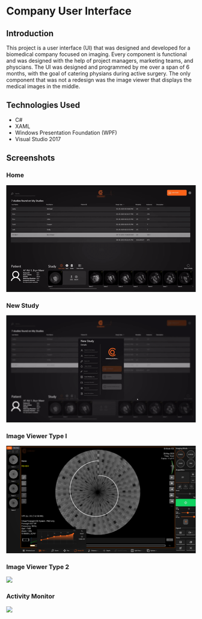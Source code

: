 # Company User Interface

## Introduction
This project is a user interface (UI) that was designed and developed for a biomedical company focused on imaging. Every component is functional and was designed with the help of project managers, marketing teams, and physcians. The UI was designed and programmed by me over a span of 6 months, with the goal of catering physians during active surgery. The only component that was not a redesign was the image viewer that displays the medical images in the middle.


## Technologies Used
  - C#
  - XAML
  - Windows Presentation Foundation (WPF)
  - Visual Studio 2017

## Screenshots

### Home
![](home.gif)

### New Study
![](newstudyu.gif)

### Image Viewer Type I
![](ICE.png)

### Image Viewer Type 2
![](imageviewer.gif)

### Activity Monitor
![](ActivityMonitor.gif)
